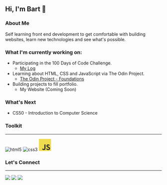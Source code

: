 ## **Hi, I'm Bart** :wave:

### **About Me**

Self learning front end development to get comfortable with building websites, learn new technologies and see what's possible.
<br>

### **What I'm currently working on:**

- Participating in the 100 Days of Code Challenge.
  - [My Log](https://github.com/bartbzd/100-days-of-code/blob/main/log.md)
- Learning about HTML, CSS and JavaScript via The Odin Project.
  - [The Odin Project - Foundations](https://www.theodinproject.com/paths/foundations/courses/foundations)
- Building projects to fill portfolio.
  - My Website (Coming Soon)

### **What's Next**

- CS50 - Introduction to Computer Science

### **Toolkit**

---

<!-- HTML -->
<p align=left>
<img src="https://cdn.jsdelivr.net/gh/devicons/devicon/icons/html5/html5-plain.svg" alt="html5" width="55"/>
<!-- CSS -->
<img src="https://cdn.jsdelivr.net/gh/devicons/devicon/icons/css3/css3-plain.svg" alt="css3" width="54"/> 
<!-- JavaScript -->
<img src="https://raw.githubusercontent.com/devicons/devicon/master/icons/javascript/javascript-original.svg" alt="javascript" width="40" height="40"/>
</p>

### **Let's Connect**

---

<!-- TWITTER -->
<a href="https://twitter.com/bartbzd">
<img src="https://logos-world.net/wp-content/uploads/2020/04/Twitter-Logo-700x394.png" width="45"></a>

<!-- DISCORD -->
<a href="https://discordapp.com/users/218802607043510282">
 <img src="https://logos-world.net/wp-content/uploads/2020/12/Discord-Logo-700x394.png" width="45"></a>
 <!-- EMAIL -->
<a href="mailto: bbart318@gmail.com"><img src="https://logos-world.net/wp-content/uploads/2020/11/Gmail-Logo-700x394.png" width="45"></a>
